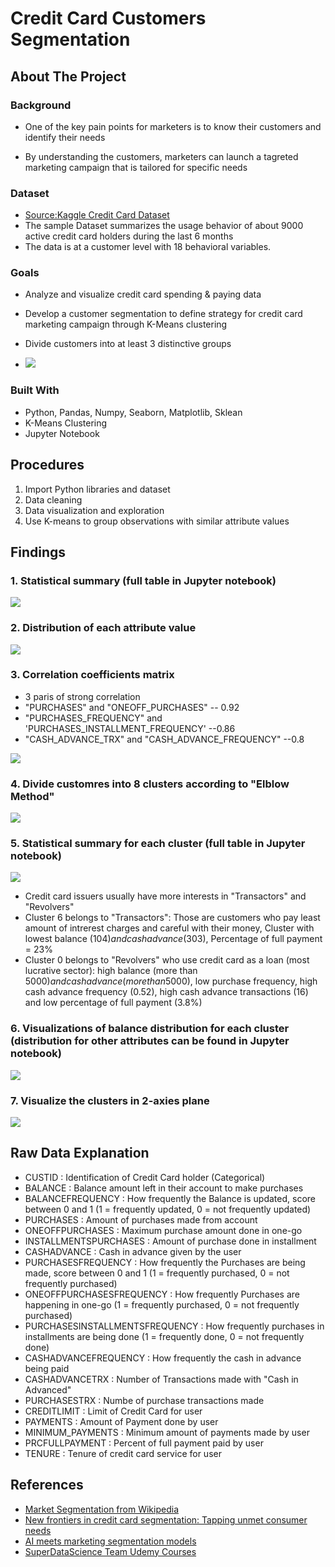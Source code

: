 
# Credit Card Customers Segmentation

## About The Project

### Background

* One of the key pain points for marketers is to know their customers and identify their needs

* By understanding the customers, marketers can launch a tagreted marketing campaign that is tailored for specific needs 

### Dataset

* [Source:Kaggle Credit Card Dataset](https://www.kaggle.com/arjunbhasin2013/ccdata)
* The sample Dataset summarizes the usage behavior of about 9000 active credit card holders during the last 6 months
* The data is at a customer level with 18 behavioral variables.

### Goals

* Analyze and visualize credit card spending & paying data
* Develop a customer segmentation to define strategy for credit card marketing campaign through K-Means clustering
* Divide customers into at least 3 distinctive groups

* <img src = "images/segmentation.JPG">

### Built With

* Python, Pandas, Numpy, Seaborn, Matplotlib, Sklean
* K-Means Clustering
* Jupyter Notebook

## Procedures

1. Import Python libraries and dataset
2. Data cleaning 
3. Data visualization and exploration
4. Use K-means to group observations with similar attribute values

## Findings 
### 1. Statistical summary (full table in Jupyter notebook)
   <img src = "images/statistics.JPG" >

### 2. Distribution of each attribute value 
   <img src = "images/distribution.png" >

### 3. Correlation coefficients matrix
  * 3 paris of strong correlation
  * "PURCHASES" and "ONEOFF_PURCHASES" -- 0.92
  * "PURCHASES_FREQUENCY" and 'PURCHASES_INSTALLMENT_FREQUENCY' --0.86
  * "CASH_ADVANCE_TRX" and "CASH_ADVANCE_FREQUENCY" --0.8
  <img src = "images/correlation.png" >

### 4. Divide customres into 8 clusters according to "Elblow Method"
  <img src = "images/elbow.png" >

### 5. Statistical summary for each cluster (full table in Jupyter notebook)
  <img src = "images/clusters.JPG" >

  * Credit card issuers usually have more interests in "Transactors" and "Revolvers"
  * Cluster 6 belongs to "Transactors": Those are customers who pay least amount of intrerest charges and careful with their money, Cluster with lowest balance ($104) and cash advance ($303), Percentage of full payment = 23%
  * Cluster 0 belongs to "Revolvers" who use credit card as a loan (most lucrative sector): high balance (more than $5000) and cash advance (more than$5000), low purchase frequency, high cash advance frequency (0.52), high cash advance transactions (16) and low percentage of full payment (3.8%)

### 6. Visualizations of balance distribution for each cluster (distribution for other attributes can be found in Jupyter notebook)

  <img src = "images/cluster_plot.png" >

### 7. Visualize the clusters in 2-axies plane
  <img src = "images/2_axes_plane.png" >

## Raw Data Explanation
* CUSTID : Identification of Credit Card holder (Categorical)
* BALANCE : Balance amount left in their account to make purchases
* BALANCEFREQUENCY : How frequently the Balance is updated, score between 0 and 1 (1 = frequently updated, 0 = not frequently updated)
* PURCHASES : Amount of purchases made from account
* ONEOFFPURCHASES : Maximum purchase amount done in one-go
* INSTALLMENTSPURCHASES : Amount of purchase done in installment
* CASHADVANCE : Cash in advance given by the user
* PURCHASESFREQUENCY : How frequently the Purchases are being made, score between 0 and 1 (1 = frequently purchased, 0 = not frequently purchased)
* ONEOFFPURCHASESFREQUENCY : How frequently Purchases are happening in one-go (1 = frequently purchased, 0 = not frequently purchased)
* PURCHASESINSTALLMENTSFREQUENCY : How frequently purchases in installments are being done (1 = frequently done, 0 = not frequently done)
* CASHADVANCEFREQUENCY : How frequently the cash in advance being paid
* CASHADVANCETRX : Number of Transactions made with "Cash in Advanced"
* PURCHASESTRX : Numbe of purchase transactions made
* CREDITLIMIT : Limit of Credit Card for user
* PAYMENTS : Amount of Payment done by user
* MINIMUM_PAYMENTS : Minimum amount of payments made by user
* PRCFULLPAYMENT : Percent of full payment paid by user
* TENURE : Tenure of credit card service for user

## References
* [Market Segmentation from Wikipedia](https://en.wikipedia.org/wiki/Market_segmentation)
* [New frontiers in credit card segmentation: Tapping unmet consumer needs](https://www.mckinsey.com/~/media/mckinsey/dotcom/client_service/Financial%20Services/Latest%20thinking/Payments/MoP19_New%20frontiers%20in%20credit%20card%20segmentation.ashx) 
* [AI meets marketing segmentation models](https://towardsdatascience.com/data-science-powered-segmentation-models-ae89f9bd405f)
* [SuperDataScience Team Udemy Courses](https://www.udemy.com/user/superdatascience-team/?utm_medium=email&utm_source=getresponse&utm_content=50%25+Off+%2B+Black+Friday+Bonuses&utm_campaign=) 









